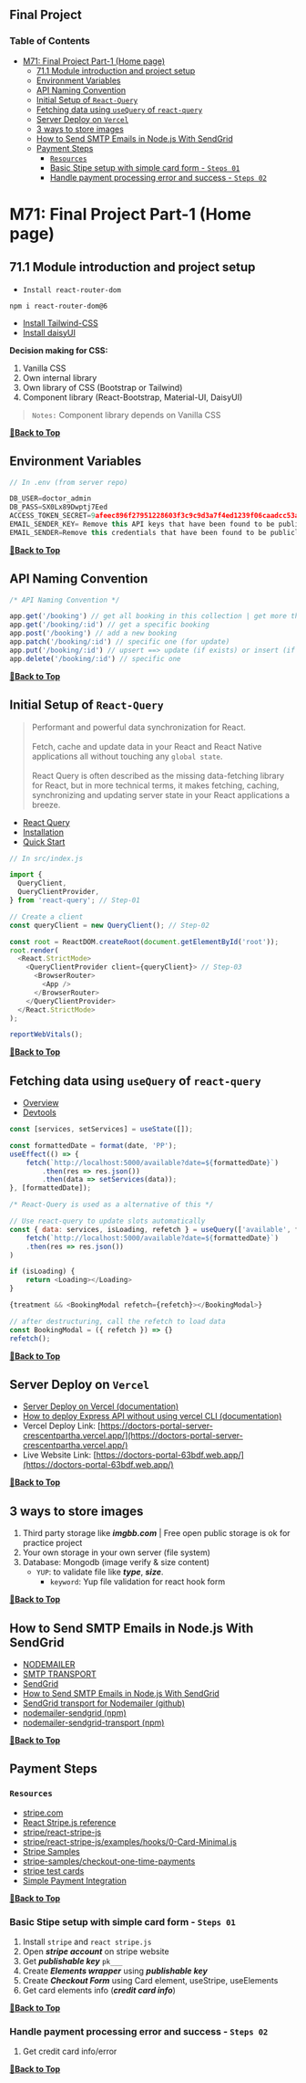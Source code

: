 ## Final Project

### Table of Contents

- [M71: Final Project Part-1 (Home page)](#m71-final-project-part-1-home-page)
  - [71.1 Module introduction and project setup](#711-module-introduction-and-project-setup)
  - [Environment Variables](#environment-variables)
  - [API Naming Convention](#api-naming-convention)
  - [Initial Setup of `React-Query`](#initial-setup-of-react-query)
  - [Fetching data using `useQuery` of `react-query`](#fetching-data-using-usequery-of-react-query)
  - [Server Deploy on `Vercel`](#server-deploy-on-vercel)
  - [3 ways to store images](#3-ways-to-store-images)
  - [How to Send SMTP Emails in Node.js With SendGrid](#how-to-send-smtp-emails-in-nodejs-with-sendgrid)
  - [Payment Steps](#payment-steps)
    - [`Resources`](#resources)
    - [Basic Stipe setup with simple card form - `Steps 01`](#basic-stipe-setup-with-simple-card-form---steps-01)
    - [Handle payment processing error and success - `Steps 02`](#handle-payment-processing-error-and-success---steps-02)

# M71: Final Project Part-1 (Home page)

## 71.1 Module introduction and project setup

- `Install react-router-dom`

``` Terminal
npm i react-router-dom@6
```
- [Install Tailwind-CSS](https://tailwindcss.com/docs/guides/create-react-app)
- [Install daisyUI](https://daisyui.com/docs/install/)

__Decision making for CSS:__

1. Vanilla CSS
2. Own internal library
3. Own library of CSS (Bootstrap or Tailwind)
4. Component library (React-Bootstrap, Material-UI, DaisyUI)

> `Notes:` Component library depends on Vanilla CSS

**[🔼Back to Top](#table-of-contents)**

## Environment Variables

``` JavaScript
// In .env (from server repo)

DB_USER=doctor_admin
DB_PASS=SX0Lx89Dwptj7Eed
ACCESS_TOKEN_SECRET=9afeec896f27951228603f3c9c9d3a7f4ed1239f06caadcc53a10bf0d982815e876d3a9df4209fb7e24ad1cb70041a8ef185103df592097f4ed45a1759de344c
EMAIL_SENDER_KEY= Remove this API keys that have been found to be publicly exposed on GitHub | found from SendGrid/vercel (API keys)
EMAIL_SENDER=Remove this credentials that have been found to be publicly exposed on GitHub | found from SendGrid/vercel (Email)
```

**[🔼Back to Top](#table-of-contents)**

## API Naming Convention

``` JavaScript
/* API Naming Convention */

app.get('/booking') // get all booking in this collection | get more than one | by filter/query
app.get('/booking/:id') // get a specific booking
app.post('/booking') // add a new booking
app.patch('/booking/:id') // specific one (for update)
app.put('/booking/:id') // upsert ==> update (if exists) or insert (if doesn't exist)
app.delete('/booking/:id') // specific one
```

**[🔼Back to Top](#table-of-contents)**

## Initial Setup of `React-Query`

> Performant and powerful data synchronization for React. <br /><br /> Fetch, cache and update data in your React and React Native applications all without touching any `global state`. <br /><br /> React Query is often described as the missing data-fetching library for React, but in more technical terms, it makes fetching, caching, synchronizing and updating server state in your React applications a breeze.

- [React Query](https://react-query-v3.tanstack.com/ "About react-query")
- [Installation](https://react-query-v3.tanstack.com/installation "Installation of react-query")
- [Quick Start](https://react-query-v3.tanstack.com/quick-start "Initial setup of react-query")

``` JavaScript
// In src/index.js

import {
  QueryClient,
  QueryClientProvider,
} from 'react-query'; // Step-01

// Create a client
const queryClient = new QueryClient(); // Step-02

const root = ReactDOM.createRoot(document.getElementById('root'));
root.render(
  <React.StrictMode>
    <QueryClientProvider client={queryClient}> // Step-03
      <BrowserRouter>
        <App />
      </BrowserRouter>
    </QueryClientProvider>
  </React.StrictMode>
);

reportWebVitals();
```

**[🔼Back to Top](#table-of-contents)**

## Fetching data using `useQuery` of `react-query`

- [Overview](https://react-query-v3.tanstack.com/overview "Overview and code example")
- [Devtools](https://react-query-v3.tanstack.com/devtools "Help visualize all of the inner workings of React Query and will likely save you hours of debugging if you find yourself in a pinch!")

``` JavaScript
const [services, setServices] = useState([]);

const formattedDate = format(date, 'PP');
useEffect(() => {
    fetch(`http://localhost:5000/available?date=${formattedDate}`)
        .then(res => res.json())
        .then(data => setServices(data));
}, [formattedDate]);

/* React-Query is used as a alternative of this */

// Use react-query to update slots automatically
const { data: services, isLoading, refetch } = useQuery(['available', formattedDate], () => 
    fetch(`http://localhost:5000/available?date=${formattedDate}`)
    .then(res => res.json())
)

if (isLoading) {
    return <Loading></Loading>
}

{treatment && <BookingModal refetch={refetch}></BookingModal>}

// after destructuring, call the refetch to load data
const BookingModal = ({ refetch }) => {}
refetch();
```

**[🔼Back to Top](#table-of-contents)**

## Server Deploy on `Vercel`

- [Server Deploy on Vercel (documentation)](https://github.com/crescentpartha/warehouse-management-server-side-crescentpartha/blob/main/Steps.md#server-deploy-on-vercel)
- [How to deploy Express API without using vercel CLI (documentation)](https://github.com/crescentpartha/warehouse-management-server-side-crescentpartha/blob/main/Steps.md#how-to-deploy-express-api-without-using-vercel-cli)
- Vercel Deploy Link: [https://doctors-portal-server-crescentpartha.vercel.app/](https://doctors-portal-server-crescentpartha.vercel.app/)
- Live Website Link: [https://doctors-portal-63bdf.web.app/](https://doctors-portal-63bdf.web.app/)

**[🔼Back to Top](#table-of-contents)**

## 3 ways to store images

1. Third party storage like ___imgbb.com___ | Free open public storage is ok for practice project
2. Your own storage in your own server (file system)
3. Database: Mongodb (image verify & size content)
    - `YUP`: to validate file like ___type___, ___size___.
      - `keyword`: Yup file validation for react hook form

**[🔼Back to Top](#table-of-contents)**

## How to Send SMTP Emails in Node.js With SendGrid

- [NODEMAILER](https://nodemailer.com/about/)
- [SMTP TRANSPORT](https://nodemailer.com/smtp/)
- [SendGrid](https://app.sendgrid.com/ "Email marketing company for promotional & transactional emails")
- [How to Send SMTP Emails in Node.js With SendGrid](https://www.twilio.com/blog/send-smtp-emails-node-js-sendgrid)
- [SendGrid transport for Nodemailer (github)](https://github.com/nodemailer/nodemailer-sendgrid)
- [nodemailer-sendgrid (npm)](https://www.npmjs.com/package/nodemailer-sendgrid)
- [nodemailer-sendgrid-transport (npm)](https://www.npmjs.com/package/nodemailer-sendgrid-transport)

**[🔼Back to Top](#table-of-contents)**

## Payment Steps

### `Resources`

- [stripe.com](https://stripe.com/en-gb-us)
- [React Stripe.js reference](https://stripe.com/docs/stripe-js/react "Learn about React components for Stripe.js and Stripe Elements")
- [stripe/react-stripe-js](https://github.com/stripe/react-stripe-js "React components for Stripe.js and Stripe Elements")
- [stripe/react-stripe-js/examples/hooks/0-Card-Minimal.js](https://github.com/stripe/react-stripe-js/blob/master/examples/hooks/0-Card-Minimal.js "Full Example | How to set up React Stripe.js and use Elements - How to accept a payment using the official Stripe docs.")
- [Stripe Samples](https://github.com/stripe-samples)
- [stripe-samples/checkout-one-time-payments](https://github.com/stripe-samples/checkout-one-time-payments "Accept payments with Stripe Checkout | Use Checkout to quickly collect one-time payments")
- [stripe test cards](https://stripe.com/docs/testing "https://stripe.com/docs/testing")
- [Simple Payment Integration](https://stripe.com/docs/payments/quickstart "Simple Payment Integration | Custom payment flow")

**[🔼Back to Top](#table-of-contents)**

### Basic Stipe setup with simple card form - `Steps 01`

1. Install `stripe` and `react stripe.js`
2. Open ___stripe account___ on stripe website
3. Get ___publishable key___ `pk___`
4. Create ___Elements wrapper___ using ___publishable key___
5. Create ___Checkout Form___ using Card element, useStripe, useElements
6. Get card elements info (___credit card info___)

**[🔼Back to Top](#table-of-contents)**

### Handle payment processing error and success - `Steps 02`

1. Get credit card info/error

**[🔼Back to Top](#table-of-contents)**

